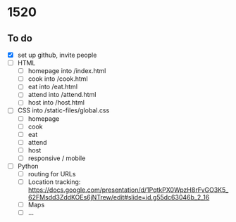 # 1520

## To do
* [x] set up github, invite people 
* [ ] HTML 
  * [ ] homepage into /index.html
  * [ ] cook into /cook.html
  * [ ] eat into /eat.html
  * [ ] attend into /attend.html
  * [ ] host into /host.html
* [ ] CSS into /static-files/global.css
  * [ ] homepage
  * [ ] cook
  * [ ] eat
  * [ ] attend
  * [ ] host
  * [ ] responsive / mobile
* [ ] Python
  * [ ] routing for URLs
  * [ ] Location tracking: https://docs.google.com/presentation/d/1PqtkPX0WpzH8rFvGO3K5_62FMsdd3ZddKOEs6jNTrew/edit#slide=id.g55dc63046b_2_16
  * [ ] Maps
  * [ ] ...
